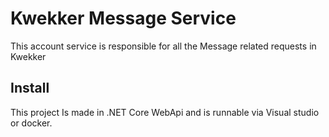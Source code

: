# Kwekker Message Service
This account service is responsible for all the Message related requests in Kwekker


## Install

This project Is made in .NET Core WebApi and is runnable via Visual studio or docker.
